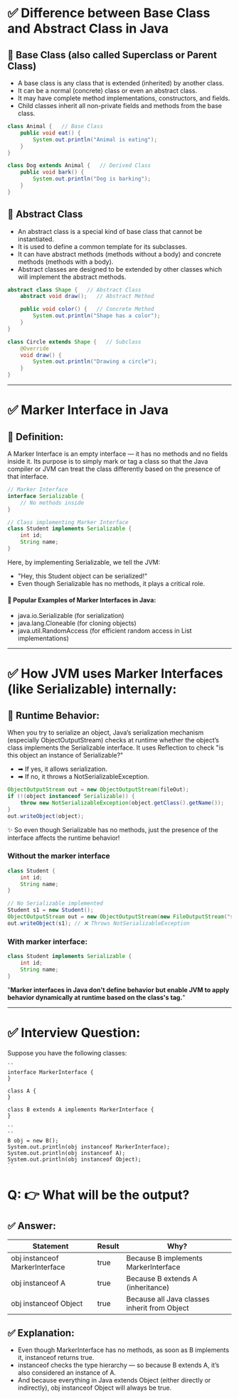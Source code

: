 # ✅ Difference between Base Class and Abstract Class in Java
## 🎯 Base Class (also called Superclass or Parent Class)
- A base class is any class that is extended (inherited) by another class.
- It can be a normal (concrete) class or even an abstract class.
- It may have complete method implementations, constructors, and fields.
- Child classes inherit all non-private fields and methods from the base class.
```java
class Animal {   // Base Class
    public void eat() {
        System.out.println("Animal is eating");
    }
}

class Dog extends Animal {   // Derived Class
    public void bark() {
        System.out.println("Dog is barking");
    }
}

```
## 🎯 Abstract Class
- An abstract class is a special kind of base class that cannot be instantiated.
- It is used to define a common template for its subclasses.
- It can have abstract methods (methods without a body) and concrete methods (methods with a body).
- Abstract classes are designed to be extended by other classes which will implement the abstract methods.
```java
abstract class Shape {   // Abstract Class
    abstract void draw();   // Abstract Method

    public void color() {   // Concrete Method
        System.out.println("Shape has a color");
    }
}

class Circle extends Shape {   // Subclass
    @Override
    void draw() {
        System.out.println("Drawing a circle");
    }
}

```
**********************************
# ✅ Marker Interface in Java
## 🎯 Definition:
A Marker Interface is an empty interface — it has no methods and no fields inside it.
Its purpose is to simply mark or tag a class so that the Java compiler or JVM can treat the class differently based on the presence of that interface.
```java
// Marker Interface
interface Serializable {
    // No methods inside
}

// Class implementing Marker Interface
class Student implements Serializable {
    int id;
    String name;
}

```
Here, by implementing Serializable, we tell the JVM:
- "Hey, this Student object can be serialized!"
- Even though Serializable has no methods, it plays a critical role.
#### 🎯 Popular Examples of Marker Interfaces in Java:
- java.io.Serializable (for serialization)
- java.lang.Cloneable (for cloning objects)
- java.util.RandomAccess (for efficient random access in List implementations)
*********************************
# ✅ How JVM uses Marker Interfaces (like Serializable) internally:
## 🎯 Runtime Behavior:
When you try to serialize an object, Java’s serialization mechanism (especially ObjectOutputStream) checks at runtime whether the object’s class implements the Serializable interface.
It uses Reflection to check "is this object an instance of Serializable?"
- ➡ If yes, it allows serialization.
- ➡ If no, it throws a NotSerializableException.
```java
ObjectOutputStream out = new ObjectOutputStream(fileOut);
if (!(object instanceof Serializable)) {
    throw new NotSerializableException(object.getClass().getName());
}
out.writeObject(object);

```
✨ So even though Serializable has no methods,
just the presence of the interface affects the runtime behavior!
### Without the marker interface
```java
class Student {
    int id;
    String name;
}

// No Serializable implemented
Student s1 = new Student();
ObjectOutputStream out = new ObjectOutputStream(new FileOutputStream("student.txt"));
out.writeObject(s1); // ❌ Throws NotSerializableException
```
### With marker interface:
```java
class Student implements Serializable {
    int id;
    String name;
}
```
"**Marker interfaces in Java don't define behavior but enable JVM to apply behavior dynamically at runtime based on the class's tag.**"
**********************************
# ✅ Interview Question:
Suppose you have the following classes:
```
``
interface MarkerInterface {
}

class A {
}

class B extends A implements MarkerInterface {
}

``
``
B obj = new B();
System.out.println(obj instanceof MarkerInterface);
System.out.println(obj instanceof A);
System.out.println(obj instanceof Object);
``
```
# Q: 👉 What will be the output?
## ✅ Answer:

|Statement | Result | Why?|
|----------|--------|-----|
|obj instanceof MarkerInterface | true | Because B implements MarkerInterface|
|obj instanceof A | true | Because B extends A (inheritance)|
|obj instanceof Object | true | Because all Java classes inherit from Object|

## ✅ Explanation:
- Even though MarkerInterface has no methods, as soon as B implements it, instanceof returns true.
- instanceof checks the type hierarchy — so because B extends A, it’s also considered an instance of A.
- And because everything in Java extends Object (either directly or indirectly), obj instanceof Object will always be true.






